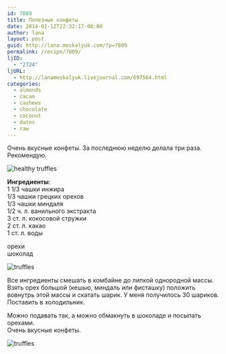 ```yaml
---
id: 7809
title: Полезные конфеты
date: 2014-02-12T22:32:17-08:00
author: lana
layout: post
guid: http://lana.moskalyuk.com/?p=7809
permalink: /recipe/7809/
ljID:
  - "2724"
ljURL:
  - http://lanamoskalyuk.livejournal.com/697564.html
categories:
  - almonds
  - cacao
  - cashews
  - chocolate
  - coconut
  - dates
  - raw
---
```

Очень вкусные конфеты. За последнюю неделю делала три раза. Рекомендую.

![healthy truffles](http://farm4.staticflickr.com/3796/12427649263_d121c24df7_c.jpg) 

**Ингредиенты**:  
1 1/3 чашки инжира  
1/3 чашки грецких орехов  
1/3 чашки миндаля  
1/2 ч. л. ванильного экстракта  
3 ст. л. кокосовой стружки  
2 ст. л. какао  
1 ст. л. воды

орехи  
шоколад

![truffles](http://farm8.staticflickr.com/7428/12427967444_95868a1df0_c.jpg) 

Все ингредиенты смешать в комбайне до липкой однородной массы.  
Взять орех большой (кешью, миндаль или фисташку) положить вовнутрь этой массы и скатать шарик. У меня получилось 30 шариков. Поставить в холодильник.

Можно подавать так, а можно обмакнуть в шоколаде и посыпать орехами.  
Очень вкусные конфеты.

![truffles](http://farm8.staticflickr.com/7320/12427661543_9426b52321_c.jpg)